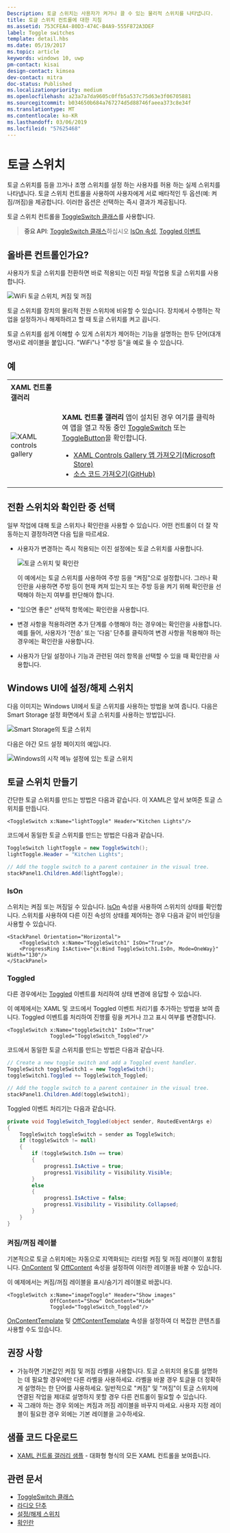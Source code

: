 ```yaml
---
Description: 토글 스위치는 사용자가 켜거나 끌 수 있는 물리적 스위치를 나타냅니다.
title: 토글 스위치 컨트롤에 대한 지침
ms.assetid: 753CFEA4-80D3-474C-B4A9-555F872A3DEF
label: Toggle switches
template: detail.hbs
ms.date: 05/19/2017
ms.topic: article
keywords: windows 10, uwp
pm-contact: kisai
design-contact: kimsea
dev-contact: mitra
doc-status: Published
ms.localizationpriority: medium
ms.openlocfilehash: a23a7a7da9605c0ffb5a537c75d63e3f06705881
ms.sourcegitcommit: b034650b684a767274d5d88746faeea373c8e34f
ms.translationtype: MT
ms.contentlocale: ko-KR
ms.lasthandoff: 03/06/2019
ms.locfileid: "57625468"
---
```

# <a name="toggle-switches"></a>토글 스위치

토글 스위치를 등을 끄거나 조명 스위치를 설정 하는 사용자를 허용 하는 실제 스위치를 나타냅니다. 토글 스위치 컨트롤을 사용하여 사용자에게 서로 배타적인 두 옵션(예: 켜짐/꺼짐)을 제공합니다. 이러한 옵션은 선택하는 즉시 결과가 제공됩니다.

토글 스위치 컨트롤을 [ToggleSwitch 클래스](https://docs.microsoft.com/uwp/api/windows.ui.xaml.controls.toggleswitch)를 사용합니다.

> **중요 API**: [ToggleSwitch 클래스](https://docs.microsoft.com/uwp/api/windows.ui.xaml.controls.toggleswitch)하십시오 [IsOn 속성](https://docs.microsoft.com/uwp/api/windows.ui.xaml.controls.toggleswitch.ison), [Toggled 이벤트](https://docs.microsoft.com/uwp/api/windows.ui.xaml.controls.toggleswitch.toggled)

## <a name="is-this-the-right-control"></a>올바른 컨트롤인가요?

사용자가 토글 스위치를 전환하면 바로 적용되는 이진 파일 작업용 토글 스위치를 사용합니다.

![WiFi 토글 스위치, 켜짐 및 꺼짐](images/toggleswitches01.png)

토글 스위치를 장치의 물리적 전원 스위치에 비유할 수 있습니다. 장치에서 수행하는 작업을 설정하거나 해제하려고 할 때 토글 스위치를 켜고 끕니다.

토글 스위치를 쉽게 이해할 수 있게 스위치가 제어하는 기능을 설명하는 한두 단어(대개 명사)로 레이블을 붙입니다. "WiFi"나 "주방 등"을 예로 들 수 있습니다. 

## <a name="examples"></a>예

<table>
<th align="left">XAML 컨트롤 갤러리<th>
<tr>
<td><img src="images/xaml-controls-gallery-sm.png" alt="XAML controls gallery"></img></td>
<td>
    <p><strong style="font-weight: semi-bold">XAML 컨트롤 갤러리</strong> 앱이 설치된 경우 여기를 클릭하여 앱을 열고 작동 중인 <a href="xamlcontrolsgallery:/item/ToggleSwitch">ToggleSwitch</a> 또는 <a href="xamlcontrolsgallery:/item/ToggleButton">ToggleButton</a>을 확인합니다.</p>
    <ul>
    <li><a href="https://www.microsoft.com/store/productId/9MSVH128X2ZT">XAML Controls Gallery 앱 가져오기(Microsoft Store)</a></li>
    <li><a href="https://github.com/Microsoft/Xaml-Controls-Gallery">소스 코드 가져오기(GitHub)</a></li>
    </ul>
</td>
</tr>
</table>

## <a name="choosing-between-toggle-switch-and-check-box"></a>전환 스위치와 확인란 중 선택

일부 작업에 대해 토글 스위치나 확인란을 사용할 수 있습니다. 어떤 컨트롤이 더 잘 작동하는지 결정하려면 다음 팁을 따르세요.

- 사용자가 변경하는 즉시 적용되는 이진 설정에는 토글 스위치를 사용합니다.

    ![토글 스위치 및 확인란](images/toggleswitches02.png)

    이 예에서는 토글 스위치를 사용하여 주방 등을 “켜짐"으로 설정합니다. 그러나 확인란을 사용하면 주방 등이 현재 켜져 있는지 또는 주방 등을 켜기 위해 확인란을 선택해야 하는지 여부를 판단해야 합니다.

- "있으면 좋은" 선택적 항목에는 확인란을 사용합니다.
- 변경 사항을 적용하려면 추가 단계를 수행해야 하는 경우에는 확인란을 사용합니다. 예를 들어, 사용자가 '전송' 또는 '다음' 단추를 클릭하여 변경 사항을 적용해야 하는 경우에는 확인란을 사용합니다.
- 사용자가 단일 설정이나 기능과 관련된 여러 항목을 선택할 수 있을 때 확인란을 사용합니다.

## <a name="toggle-switches-in-the-windows-ui"></a>Windows UI에 설정/해제 스위치

다음 이미지는 Windows UI에서 토글 스위치를 사용하는 방법을 보여 줍니다. 다음은 Smart Storage 설정 화면에서 토글 스위치를 사용하는 방법입니다.

![Smart Storage의 토글 스위치](images/SmartStorageToggle.png)

다음은 야간 모드 설정 페이지의 예입니다.

![Windows의 시작 메뉴 설정에 있는 토글 스위치](images/NightLightToggle.png)

## <a name="create-a-toggle-switch"></a>토글 스위치 만들기

간단한 토글 스위치를 만드는 방법은 다음과 같습니다. 이 XAML은 앞서 보여준 토글 스위치를 만듭니다.

```xaml
<ToggleSwitch x:Name="lightToggle" Header="Kitchen Lights"/>
```

코드에서 동일한 토글 스위치를 만드는 방법은 다음과 같습니다.

```csharp
ToggleSwitch lightToggle = new ToggleSwitch();
lightToggle.Header = "Kitchen Lights";

// Add the toggle switch to a parent container in the visual tree.
stackPanel1.Children.Add(lightToggle);
```

### <a name="ison"></a>IsOn

스위치는 켜짐 또는 꺼짐일 수 있습니다. [IsOn](https://docs.microsoft.com/uwp/api/windows.ui.xaml.controls.toggleswitch.ison) 속성을 사용하여 스위치의 상태를 확인합니다. 스위치를 사용하여 다른 이진 속성의 상태를 제어하는 경우 다음과 같이 바인딩을 사용할 수 있습니다.

```xaml
<StackPanel Orientation="Horizontal">
    <ToggleSwitch x:Name="ToggleSwitch1" IsOn="True"/>
    <ProgressRing IsActive="{x:Bind ToggleSwitch1.IsOn, Mode=OneWay}" Width="130"/>
</StackPanel>
```

### <a name="toggled"></a>Toggled

다른 경우에서는 [Toggled](https://docs.microsoft.com/uwp/api/windows.ui.xaml.controls.toggleswitch.toggled) 이벤트를 처리하여 상태 변경에 응답할 수 있습니다.

이 예제에서는 XAML 및 코드에서 Toggled 이벤트 처리기를 추가하는 방법을 보여 줍니다. Toggled 이벤트를 처리하여 진행률 링을 켜거나 끄고 표시 여부를 변경합니다.

```xaml
<ToggleSwitch x:Name="toggleSwitch1" IsOn="True"
              Toggled="ToggleSwitch_Toggled"/>
```

코드에서 동일한 토글 스위치를 만드는 방법은 다음과 같습니다.

```csharp
// Create a new toggle switch and add a Toggled event handler.
ToggleSwitch toggleSwitch1 = new ToggleSwitch();
toggleSwitch1.Toggled += ToggleSwitch_Toggled;

// Add the toggle switch to a parent container in the visual tree.
stackPanel1.Children.Add(toggleSwitch1);
```

Toggled 이벤트 처리기는 다음과 같습니다.

```csharp
private void ToggleSwitch_Toggled(object sender, RoutedEventArgs e)
{
    ToggleSwitch toggleSwitch = sender as ToggleSwitch;
    if (toggleSwitch != null)
    {
        if (toggleSwitch.IsOn == true)
        {
            progress1.IsActive = true;
            progress1.Visibility = Visibility.Visible;
        }
        else
        {
            progress1.IsActive = false;
            progress1.Visibility = Visibility.Collapsed;
        }
    }
}
```

### <a name="onoff-labels"></a>켜짐/꺼짐 레이블

기본적으로 토글 스위치에는 자동으로 지역화되는 리터럴 켜짐 및 꺼짐 레이블이 포함됩니다. [OnContent](https://docs.microsoft.com/uwp/api/windows.ui.xaml.controls.toggleswitch.oncontent) 및 [OffContent](https://docs.microsoft.com/uwp/api/windows.ui.xaml.controls.toggleswitch.offcontent) 속성을 설정하여 이러한 레이블을 바꿀 수 있습니다.

이 예제에서는 켜짐/꺼짐 레이블을 표시/숨기기 레이블로 바꿉니다.

```xaml
<ToggleSwitch x:Name="imageToggle" Header="Show images"
              OffContent="Show" OnContent="Hide"
              Toggled="ToggleSwitch_Toggled"/>
```

[OnContentTemplate](https://docs.microsoft.com/uwp/api/windows.ui.xaml.controls.toggleswitch.oncontenttemplate) 및 [OffContentTemplate](https://docs.microsoft.com/uwp/api/windows.ui.xaml.controls.toggleswitch.offcontenttemplate) 속성을 설정하여 더 복잡한 콘텐츠를 사용할 수도 있습니다.

## <a name="recommendations"></a>권장 사항

- 가능하면 기본값인 켜짐 및 꺼짐 라벨을 사용합니다. 토글 스위치의 용도를 설명하는 데 필요할 경우에만 다른 라벨을 사용하세요. 라벨을 바꿀 경우 토글을 더 정확하게 설명하는 한 단어를 사용하세요. 일반적으로 "켜짐" 및 "꺼짐"이 토글 스위치에 연결된 작업을 제대로 설명하지 못할 경우 다른 컨트롤이 필요할 수 있습니다.
- 꼭 그래야 하는 경우 외에는 켜짐과 꺼짐 레이블을 바꾸지 마세요. 사용자 지정 레이블이 필요한 경우 외에는 기본 레이블을 고수하세요.

## <a name="get-the-sample-code"></a>샘플 코드 다운로드

- [XAML 컨트롤 갤러리 샘플](https://github.com/Microsoft/Xaml-Controls-Gallery) - 대화형 형식의 모든 XAML 컨트롤을 보여줍니다.

## <a name="related-articles"></a>관련 문서

- [ToggleSwitch 클래스](https://docs.microsoft.com/uwp/api/windows.ui.xaml.controls.toggleswitch)
- [라디오 단추](radio-button.md)
- [설정/해제 스위치](toggles.md)
- [확인란](checkbox.md)
